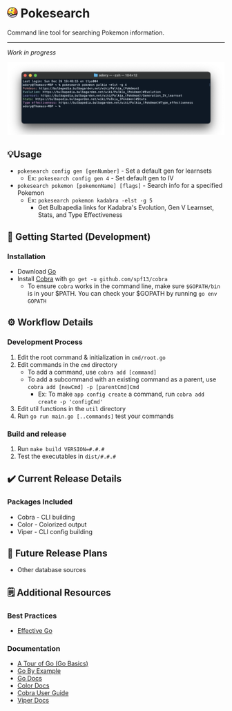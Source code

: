 <h1><img src="assets/repeat-ball.webp" width="24" height="24" /> Pokesearch</h1>
Command line tool for searching Pokemon information.

---

*Work in progress*

![Command line screenshot](assets/screenshot.png)

## 💡Usage
- `pokesearch config gen [genNumber]` - Set a default gen for learnsets
	- Ex: `pokesearch config gen 4` - Set default gen to IV
- `pokesearch pokemon [pokemonName] [flags]` - Search info for a specified Pokemon
	- Ex: `pokesearch pokemon kadabra -elst -g 5`
		- Get Bulbapedia links for Kadabra's Evolution, Gen V Learnset, Stats, and Type Effectiveness

## 🚀 Getting Started (Development)
### Installation
- Download [Go](https://go.dev/learn/)
- Install [Cobra](https://pkg.go.dev/github.com/spf13/cobra#section-readme) with `go get -u github.com/spf13/cobra`
	- To ensure `cobra` works in the command line, make sure `$GOPATH/bin` is in your $PATH. You can check your $GOPATH by running `go env GOPATH`

## ⚙️ Workflow Details
### Development Process
1. Edit the root command & initialization in `cmd/root.go`
2. Edit commands in the `cmd` directory 
	- To add a command, use `cobra add [command]`
	- To add a subcommand with an existing command as a parent, use `cobra add [newCmd] -p [parentCmd]Cmd`
		- Ex: To make `app config create` a command, run `cobra add create -p 'configCmd'`
3. Edit util functions in the `util` directory
4. Run `go run main.go [..commands]` test your commands 

### Build and release
1. Run `make build VERSION=#.#.#`
2. Test the executables in `dist/#.#.#`

## ✔️ Current Release Details
### Packages Included
- Cobra - CLI building
- Color - Colorized output
- Viper - CLI config building

## 📅 Future Release Plans
- Other database sources

## 🗒️ Additional Resources
### Best Practices
- [Effective Go](https://go.dev/doc/effective_go)
  
### Documentation
- [A Tour of Go (Go Basics)](https://go.dev/tour/welcome/1)
- [Go By Example](https://gobyexample.com/)
- [Go Docs](https://go.dev/doc/)
- [Color Docs](https://pkg.go.dev/github.com/fatih/color#section-readme)
- [Cobra User Guide](https://github.com/spf13/cobra/blob/master/user_guide.md)
- [Viper Docs](https://github.com/spf13/viper)

